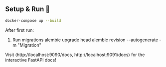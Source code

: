 ## Setup & Run 🏃‍

```bash
docker-compose up --build

```

After first run:

1) Run migrations
   alembic upgrade head
   alembic revision --autogenerate -m "Migration"

Visit  (http://localhost:9090/docs, http://localhost:9091/docs) for the interactive FastAPI docs!